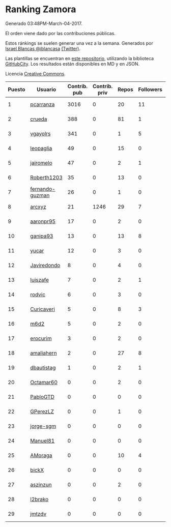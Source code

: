 # Ranking Zamora

Generado 03:48PM-March-04-2017.

El orden viene dado por las contribuciones públicas.

Estos ránkings se suelen generar una vez a la semana. Generados por [Israel Blancas @iblancasa](https://github.com/iblancasa/) [(Twitter)](https://twitter.com/iblancasa).

Las plantillas se encuentran en [este repositorio](https://github.com/iblancasa/GH-Spanish-Ranking), utilizando la biblioteca [GitHubCity](https://github.com/iblancasa/GitHubCity). Los resultados están disponibles en MD y en JSON.

Licencia [Creative Commons](https://creativecommons.org/licenses/by/4.0/).

| Puesto   |  Usuario  | Contrib. pub | Contrib. priv |Repos| Followers | Desde |  Avatar  |
|----------|-----------|--------------|---------------|-----|-----------|-------|----------|
|1|[pcarranza](https://github.com/pcarranza)|3016|0|20|11|2013-05-22|![pcarranza](https://avatars3.githubusercontent.com/u/4496338)|
|2|[crueda](https://github.com/crueda)|388|0|81|1|2012-07-11|![crueda](https://avatars2.githubusercontent.com/u/1956285)|
|3|[vgayolrs](https://github.com/vgayolrs)|341|0|1|5|2016-03-05|![vgayolrs](https://avatars0.githubusercontent.com/u/17665201)|
|4|[leopaglia](https://github.com/leopaglia)|49|0|15|0|2013-04-10|![leopaglia](https://avatars1.githubusercontent.com/u/4120036)|
|5|[jairomelo](https://github.com/jairomelo)|47|0|2|1|2014-05-19|![jairomelo](https://avatars3.githubusercontent.com/u/7632991)|
|6|[Roberth1203](https://github.com/Roberth1203)|35|0|13|0|2014-12-31|![Roberth1203](https://avatars2.githubusercontent.com/u/10360581)|
|7|[fernando-guzman](https://github.com/fernando-guzman)|26|0|1|0|2016-10-08|![fernando-guzman](https://avatars1.githubusercontent.com/u/22693165)|
|8|[arcxyz](https://github.com/arcxyz)|21|1246|29|7|2010-01-18|![arcxyz](https://avatars2.githubusercontent.com/u/185002)|
|9|[aaronpr95](https://github.com/aaronpr95)|17|0|2|0|2016-11-21|![aaronpr95](https://avatars1.githubusercontent.com/u/23632537)|
|10|[ganipa93](https://github.com/ganipa93)|13|0|13|8|2015-09-03|![ganipa93](https://avatars1.githubusercontent.com/u/14114469)|
|11|[yucar](https://github.com/yucar)|12|0|3|0|2014-10-15|![yucar](https://avatars3.githubusercontent.com/u/9248297)|
|12|[Javiredondo](https://github.com/Javiredondo)|8|0|4|0|2013-10-30|![Javiredondo](https://avatars3.githubusercontent.com/u/5811813)|
|13|[luiszafe](https://github.com/luiszafe)|7|0|2|1|2016-08-30|![luiszafe](https://avatars0.githubusercontent.com/u/21341542)|
|14|[rodvic](https://github.com/rodvic)|6|0|3|0|2015-10-28|![rodvic](https://avatars2.githubusercontent.com/u/15360394)|
|15|[Curicaveri](https://github.com/Curicaveri)|5|0|8|3|2014-01-06|![Curicaveri](https://avatars1.githubusercontent.com/u/6333993)|
|16|[m6d2](https://github.com/m6d2)|5|0|2|0|2017-01-25|![m6d2](https://avatars3.githubusercontent.com/u/25355498)|
|17|[erocurim](https://github.com/erocurim)|3|0|2|0|2016-10-26|![erocurim](https://avatars2.githubusercontent.com/u/23067932)|
|18|[amaliahern](https://github.com/amaliahern)|2|0|27|8|2010-06-14|![amaliahern](https://avatars1.githubusercontent.com/u/304761)|
|19|[dbautistag](https://github.com/dbautistag)|1|0|2|1|2012-08-07|![dbautistag](https://avatars2.githubusercontent.com/u/2112138)|
|20|[Octamar60](https://github.com/Octamar60)|0|0|2|0|2013-04-27|![Octamar60](https://avatars1.githubusercontent.com/u/4276241)|
|21|[PabloGTD](https://github.com/PabloGTD)|0|0|0|0|2015-03-21|![PabloGTD](https://avatars1.githubusercontent.com/u/11579975)|
|22|[GPerezLZ](https://github.com/GPerezLZ)|0|0|1|0|2015-01-01|![GPerezLZ](https://avatars2.githubusercontent.com/u/10367554)|
|23|[jorge-sgm](https://github.com/jorge-sgm)|0|0|0|0|2014-08-25|![jorge-sgm](https://avatars2.githubusercontent.com/u/8544391)|
|24|[Manuel81](https://github.com/Manuel81)|0|0|0|0|2014-03-05|![Manuel81](https://avatars0.githubusercontent.com/u/6862437)|
|25|[AMoraga](https://github.com/AMoraga)|0|0|10|4|2010-02-26|![AMoraga](https://avatars2.githubusercontent.com/u/211362)|
|26|[bickX](https://github.com/bickX)|0|0|0|0|2014-07-03|![bickX](https://avatars0.githubusercontent.com/u/8060044)|
|27|[aszinzun](https://github.com/aszinzun)|0|0|2|0|2015-03-20|![aszinzun](https://avatars0.githubusercontent.com/u/11574071)|
|28|[l2brako](https://github.com/l2brako)|0|0|0|0|2015-10-13|![l2brako](https://avatars2.githubusercontent.com/u/15099019)|
|29|[jmtzdv](https://github.com/jmtzdv)|0|0|0|0|2015-11-19|![jmtzdv](https://avatars1.githubusercontent.com/u/15916563)|
